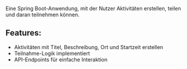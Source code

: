 Eine Spring Boot-Anwendung, mit der Nutzer Aktivitäten erstellen, teilen und daran teilnehmen können.

## Features:
- Aktivitäten mit Titel, Beschreibung, Ort und Startzeit erstellen
- Teilnahme-Logik implementiert
- API-Endpoints für einfache Interaktion
